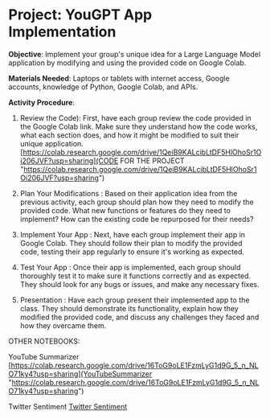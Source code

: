 # Project: YouGPT App Implementation

**Objective**: Implement your group's unique idea for a Large Language Model application by modifying and using the provided code on Google Colab.

**Materials Needed**: Laptops or tablets with internet access, Google accounts, knowledge of Python, Google Colab, and APIs.

**Activity Procedure**:

1. Review the Code):
First, have each group review the code provided in the Google Colab link. Make sure they understand how the code works, what each section does, and how it might be modified to suit their unique application.
[https://colab.research.google.com/drive/1QeiB9KALcibLtDF5HlOhoSr1Oi206JVF?usp=sharing](CODE FOR THE PROJECT "https://colab.research.google.com/drive/1QeiB9KALcibLtDF5HlOhoSr1Oi206JVF?usp=sharing")

2. Plan Your Modifications :
Based on their application idea from the previous activity, each group should plan how they need to modify the provided code. What new functions or features do they need to implement? How can the existing code be repurposed for their needs?

3. Implement Your App :
Next, have each group implement their app in Google Colab. They should follow their plan to modify the provided code, testing their app regularly to ensure it's working as expected.

4. Test Your App :
Once their app is implemented, each group should thoroughly test it to make sure it functions correctly and as expected. They should look for any bugs or issues, and make any necessary fixes.

5. Presentation :
Have each group present their implemented app to the class. They should demonstrate its functionality, explain how they modified the provided code, and discuss any challenges they faced and how they overcame them.

OTHER NOTEBOOKS:

YouTube Summarizer
[https://colab.research.google.com/drive/16ToG9oLE1FzmLyG1d9G_5_n_NLO71ky4?usp=sharing](YouTubeSummarizer "https://colab.research.google.com/drive/16ToG9oLE1FzmLyG1d9G_5_n_NLO71ky4?usp=sharing")

Twitter Sentiment
[Twitter Sentiment](https://colab.research.google.com/drive/1WttIhUMxrUqc6QtzN61or2xXTu1Xu33k?usp=sharing "Twitter Sentiment")
